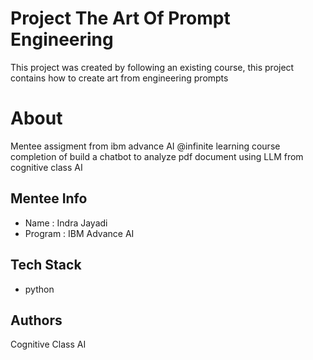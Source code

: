 
# Project The Art Of Prompt Engineering

This project was created by following an existing course, this project contains how to create art from engineering prompts

# About
 
Mentee assigment from ibm advance AI @infinite learning course completion of build a chatbot to analyze pdf document using LLM from cognitive class AI

## Mentee Info 

- Name : Indra Jayadi
- Program : IBM Advance AI 

## Tech Stack

- python

## Authors

Cognitive Class AI



